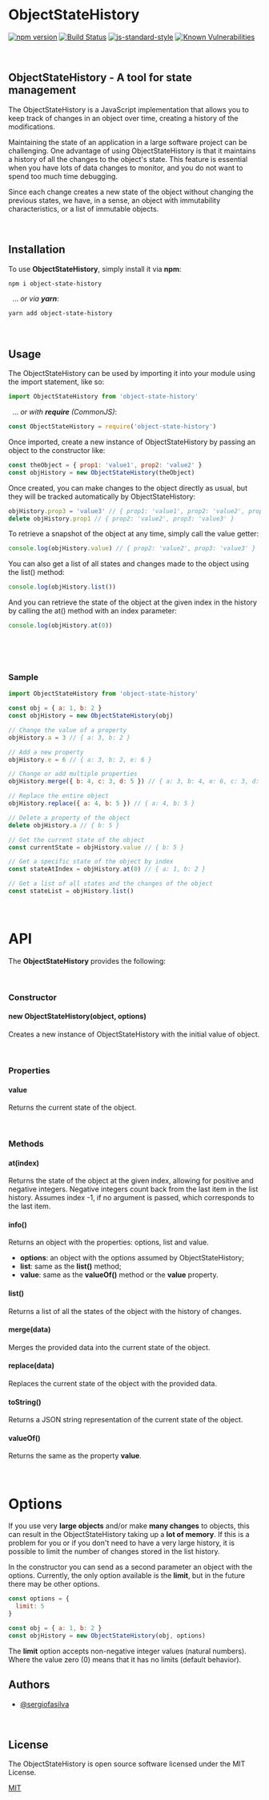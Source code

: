 # ObjectStateHistory

[![npm version](https://img.shields.io/npm/v/object-state-history)](https://www.npmjs.com/package/object-state-history)
[![Build Status](https://img.shields.io/github/actions/workflow/status/sergiofasilva/object-state-history/ci.yml)](https://github.com/sergiofasilva/object-state-history/actions)
[![js-standard-style](https://img.shields.io/badge/code%20style-standard-brightgreen.svg?style=flat)](https://standardjs.com/)
[![Known Vulnerabilities](https://snyk.io/test/github/sergiofasilva/object-state-history/badge.svg)](https://snyk.io/test/github/sergiofasilva/object-state-history)

&nbsp;

## ObjectStateHistory - A tool for state management

The ObjectStateHistory is a JavaScript implementation that allows you to keep track of changes in an object over time, creating a history of the modifications.

Maintaining the state of an application in a large software project can be challenging. One advantage of using ObjectStateHistory is that it maintains a history of all the changes to the object's state. This feature is essential when you have lots of data changes to monitor, and you do not want to spend too much time debugging.

Since each change creates a new state of the object without changing the previous states, we have, in a sense, an object with immutability characteristics, or a list of immutable objects.

&nbsp;

## Installation

To use **ObjectStateHistory**, simply install it via **npm**:

```bash
npm i object-state-history
```

&nbsp;
... _or via **yarn**_:

```bash
yarn add object-state-history
```

&nbsp;

## Usage

The ObjectStateHistory can be used by importing it into your module using the import statement, like so:

```javascript
import ObjectStateHistory from 'object-state-history'
```

&nbsp;
... _or with **require** (CommonJS)_:

```javascript
const ObjectStateHistory = require('object-state-history')
```

Once imported, create a new instance of ObjectStateHistory by passing an object to the constructor like:

```javascript
const theObject = { prop1: 'value1', prop2: 'value2' }
const objHistory = new ObjectStateHistory(theObject)
```

Once created, you can make changes to the object directly as usual, but they will be tracked automatically by ObjectStateHistory:

```javascript
objHistory.prop3 = 'value3' // { prop1: 'value1', prop2: 'value2', prop3: 'value3' }
delete objHistory.prop1 // { prop2: 'value2', prop3: 'value3' }
```

To retrieve a snapshot of the object at any time, simply call the value getter:

```javascript
console.log(objHistory.value) // { prop2: 'value2', prop3: 'value3' }
```

You can also get a list of all states and changes made to the object using the list() method:

```javascript
console.log(objHistory.list())
```

And you can retrieve the state of the object at the given index in the history by calling the at() method with an index parameter:

```javascript
console.log(objHistory.at(0))
```

&nbsp;

&nbsp;

### Sample

```javascript
import ObjectStateHistory from 'object-state-history'

const obj = { a: 1, b: 2 }
const objHistory = new ObjectStateHistory(obj)

// Change the value of a property
objHistory.a = 3 // { a: 3, b: 2 }

// Add a new property
objHistory.e = 6 // { a: 3, b: 2, e: 6 }

// Change or add multiple properties
objHistory.merge({ b: 4, c: 3, d: 5 }) // { a: 3, b: 4, e: 6, c: 3, d: 5 }

// Replace the entire object
objHistory.replace({ a: 4, b: 5 }) // { a: 4, b: 5 }

// Delete a property of the object
delete objHistory.a // { b: 5 }

// Get the current state of the object
const currentState = objHistory.value // { b: 5 }

// Get a specific state of the object by index
const stateAtIndex = objHistory.at(0) // { a: 1, b: 2 }

// Get a list of all states and the changes of the object
const stateList = objHistory.list()
```

&nbsp;

# API

The **ObjectStateHistory** provides the following:

&nbsp;

### Constructor

#### new ObjectStateHistory(object, options)

Creates a new instance of ObjectStateHistory with the initial value of object.

&nbsp;

### Properties

#### value

Returns the current state of the object.

&nbsp;

### Methods

#### at(index)

Returns the state of the object at the given index, allowing for positive and negative integers. Negative integers count back from the last item in the list history. Assumes index -1, if no argument is passed, which corresponds to the last item.

#### info()

Returns an object with the properties: options, list and value.

- **options**: an object with the options assumed by ObjectStateHistory;
- **list**: same as the **list()** method;
- **value**: same as the **valueOf()** method or the **value** property.

#### list()

Returns a list of all the states of the object with the history of changes.

#### merge(data)

Merges the provided data into the current state of the object.

#### replace(data)

Replaces the current state of the object with the provided data.

#### toString()

Returns a JSON string representation of the current state of the object.

#### valueOf()

Returns the same as the property **value**.

&nbsp;

# Options

If you use very **large objects** and/or make **many changes** to objects, this can result in the ObjectStateHistory taking up a **lot of memory**. If this is a problem for you or if you don't need to have a very large history, it is possible to limit the number of changes stored in the list history.

In the constructor you can send as a second parameter an object with the options. Currently, the only option available is the **limit**, but in the future there may be other options.

```javascript
const options = {
  limit: 5
}

const obj = { a: 1, b: 2 }
const objHistory = new ObjectStateHistory(obj, options)
```

The **limit** option accepts non-negative integer values (natural numbers). Where the value zero (0) means that it has no limits (default behavior).

## Authors

- [@sergiofasilva](https://github.com/sergiofasilva)

&nbsp;

## License

The ObjectStateHistory is open source software licensed under the MIT License.

[MIT](https://choosealicense.com/licenses/mit/)
